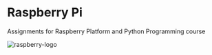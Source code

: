 # Raspberry Pi

Assignments for Raspberry Platform and Python Programming course

![raspberry-logo](https://cloud.githubusercontent.com/assets/22894897/24567005/2d7de462-1632-11e7-978e-0afaa0e707ae.png)

